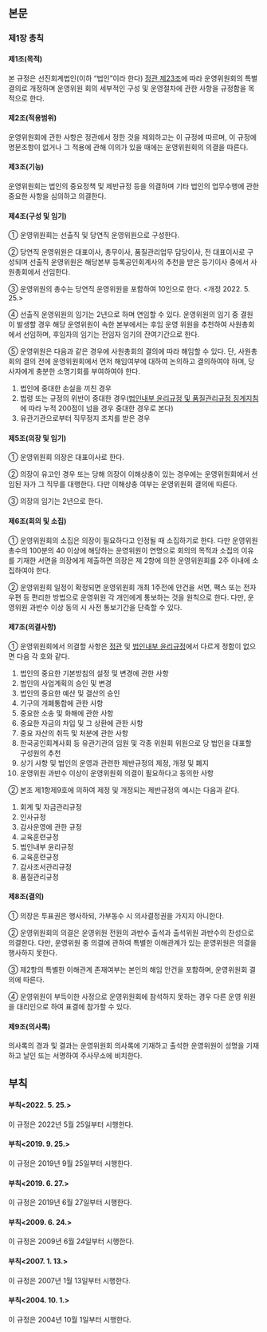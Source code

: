 ## 본문

### 제1장 총칙

#### 제1조(목적)

본 규정은 선진회계법인(이하 “법인”이라 한다) [정관 제23조](../00-정관/#23)에 따라 운영위원회의 특별결의로 개정하며 운영위원 회의 세부적인 구성 및 운영절차에 관한 사항을 규정함을 목적으로 한다.     

#### 제2조(적용범위)

운영위원회에 관한 사항은 정관에서 정한 것을 제외하고는 이 규정에 따르며, 이 규정에 명문조항이 없거나 그 적용에 관해 이의가 있을 때에는 운영위원회의 의결을 따른다.

#### 제3조(기능)

운영위원회는 법인의 중요정책 및 제반규정 등을 의결하며 기타 법인의 업무수행에 관한 중요한 사항을 심의하고 의결한다. 

#### 제4조(구성 및 임기)

①	운영위원회는 선출직 및 당연직 운영위원으로 구성한다.

②	당연직 운영위원은 대표이사, 총무이사, 품질관리업무 담당이사, 전 대표이사로 구성되며 선출직 운영위원은 해당본부 등록공인회계사의 추천을 받은 등기이사 중에서 사원총회에서 선임한다.

③	운영위원의 총수는 당연직 운영위원을 포함하여 10인으로 한다. <개정 2022. 5. 25.>

④	선출직 운영위원의 임기는 2년으로 하며 연임할 수 있다. 운영위원의 임기 중 결원이 발생할 경우 해당 운영위원이 속한 본부에서는 후임 운영 위원을 추천하여 사원총회에서 선임하며, 후임자의 임기는 전임자 임기의 잔여기간으로 한다.

⑤	운영위원은 다음과 같은 경우에 사원총회의 결의에 따라 해임할 수 있다. 단, 사원총회의 결의 전에 운영위원회에서 먼저 해임여부에 대하여 논의하고 결의하여야 하며, 당사자에게 충분한 소명기회를 부여하여야 한다.

1.	법인에 중대한 손실을 끼친 경우
2.	법령 또는 규정의 위반이 중대한 경우([법인내부 윤리규정 및 품질관리규정 징계지침](../92-법인내부%20윤리규정%20및%20품질관리규정%20징계%20지침/)에 따라 누적 200점이 넘을 경우 중대한 경우로 본다)
3.	유관기관으로부터 직무정지 조치를 받은 경우

#### 제5조(의장 및 임기)

①	운영위원회 의장은 대표이사로 한다.

②	의장이 유고인 경우 또는 당해 의장이 이해상충이 있는 경우에는 운영위원회에서 선임된 자가 그 직무를 대행한다. 다만 이해상충 여부는 운영위원회 결의에 따른다. 

③	의장의 임기는 2년으로 한다.

#### 제6조(회의 및 소집)

①	운영위원회의 소집은 의장이 필요하다고 인정될 때 소집하기로 한다. 다만 운영위원 총수의 100분의 40 이상에 해당하는 운영위원이 연명으로 회의의 목적과 소집의 이유를 기재한 서면을 의장에게 제출하면 의장은 제 2항에 의한 운영위원회를 2주 이내에 소집하여야 한다.

②	운영위원회 일정이 확정되면 운영위원회 개최 1주전에 안건을 서면, 팩스 또는 전자우편 등 편리한 방법으로 운영위원 각 개인에게 통보하는 것을 원칙으로 한다. 다만, 운영위원 과반수 이상 동의 시 사전 통보기간을 단축할 수 있다.

#### 제7조(의결사항)

①	운영위원회에서 의결할 사항은 [정관](../00-정관/) 및 [법인내부 윤리규정](../50-법인내부%20윤리규정/)에서 다르게 정함이 없으면 다음 각 호와 같다.

1.	법인의 중요한 기본방침의 설정 및 변경에 관한 사항
2.	법인의 사업계획의 승인 및 변경
3.	법인의 중요한 예산 및 결산의 승인
4.	기구의 개폐통합에 관한 사항
5.	중요한 소송 및 화해에 관한 사항
6.	중요한 자금의 차입 및 그 상환에 관한 사항
7.	중요 자산의 취득 및 처분에 관한 사항
8.	한국공인회계사회 등 유관기관의 임원 및 각종 위원회 위원으로 당 법인을 대표할 구성원의 추천
9.	상기 사항 및 법인의 운영과 관련한 제반규정의 제정, 개정 및 폐지
10.	운영위원 과반수 이상이 운영위원회 의결이 필요하다고 동의한 사항

②	본조 제1항제9호에 의하여 제정 및 개정되는 제반규정의 예시는 다음과 같다.

1.	회계 및 자금관리규정
2.	인사규정
3.	감사운영에 관한 규정
4.	교육훈련규정
5.	법인내부 윤리규정
6.	교육훈련규정
7.	감사조서관리규정 
8.	품질관리규정

#### 제8조(결의)

①	의장은 투표권은 행사하되, 가부동수 시 의사결정권을 가지지 아니한다.

②	운영위원회의 의결은 운영위원 전원의 과반수 출석과 출석위원 과반수의 찬성으로 의결한다. 다만, 운영위원 중 의결에 관하여 특별한 이해관계가 있는 운영위원은 의결을 행사하지 못한다.

③	제2항의 특별한 이해관계 존재여부는 본인의 해임 안건을 포함하며, 운영위원회 결의에 따른다. 

④	운영위원이 부득이한 사정으로 운영위원회에 참석하지 못하는 경우 다른 운영 위원을 대리인으로 하여 표결에 참가할 수 있다. 

#### 제9조(의사록)

의사록의 경과 및 결과는 운영위원회 의사록에 기재하고 출석한 운영위원이 성명을 기재하고 날인 또는 서명하여 주사무소에 비치한다.

## 부칙

#### 부칙<2022. 5. 25.>
이 규정은 2022년 5월 25일부터 시행한다.

#### 부칙<2019. 9. 25.>
이 규정은 2019년 9월 25일부터 시행한다.

#### 부칙<2019. 6. 27.>
이 규정은 2019년 6월 27일부터 시행한다.

#### 부칙<2009. 6. 24.>
이 규정은 2009년 6월 24일부터 시행한다.

#### 부칙<2007. 1. 13.>
이 규정은 2007년 1월 13일부터 시행한다.

#### 부칙<2004. 10. 1.>
이 규정은 2004년 10월 1일부터 시행한다.
